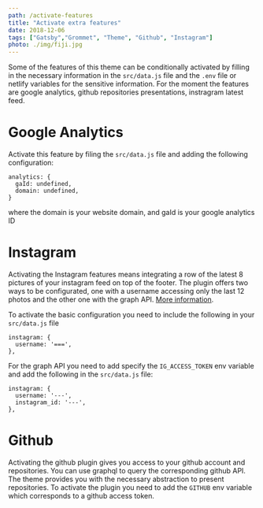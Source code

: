```yaml
---
path: /activate-features
title: "Activate extra features"
date: 2018-12-06
tags: ["Gatsby","Grommet", "Theme", "Github", "Instagram"]
photo: ./img/fiji.jpg
---
```


Some of the features of this theme can be conditionally activated by filling in
the necessary information in the `src/data.js` file and the `.env` file or netlify
variables for the sensitive information. For the moment the features are
google analytics, github repositories presentations, instragram latest feed.

# Google Analytics

Activate this feature by filing the `src/data.js` file and adding the following
configuration:

```
analytics: {
  gaId: undefined,
  domain: undefined,
}
```

where the domain is your website domain, and gaId is your google analytics ID

# Instagram

Activating the Instagram features means integrating a row of the latest 8 pictures
of your instagram feed on top of the footer. The plugin offers two ways to be
configurated, one with a username accessing only the last 12 photos and the other one with the graph API. [More information](https://www.npmjs.com/package/gatsby-source-instagram).

To activate the basic configuration you need to include the following in your
`src/data.js` file

```
instagram: {
  username: '===',
},
```

For the graph API you need to add specify the `IG_ACCESS_TOKEN` env variable and
add the following in the `src/data.js` file:

```
instagram: {
  username: '---',
  instagram_id: '---',
},
```

# Github

Activating the github plugin gives you access to your github account and repositories. You can use graphql to query the corresponding github API. The theme
provides you with the necessary abstraction to present repositories. To activate
the plugin you need to add the `GITHUB` env variable which corresponds to a github
access token.
